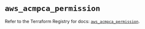 # `aws_acmpca_permission`

Refer to the Terraform Registry for docs: [`aws_acmpca_permission`](https://registry.terraform.io/providers/hashicorp/aws/5.58.0/docs/resources/acmpca_permission).
